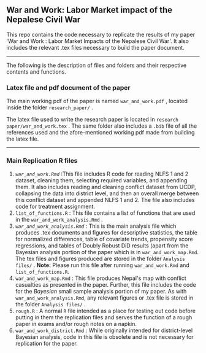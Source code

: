 ## War and Work: Labor Market impact of the Nepalese Civil War

This repo contains the code necessary to replicate the results of my paper 'War and Work : Labor Market Impacts of the Nepalese Civil War'. It also includes the relevant .tex files necessary to build the paper document.

------------------------------------------------------------------------

The following is the description of files and folders and their respective contents and functions.

### Latex file and pdf document of the paper

The main working pdf of the paper is named `war_and_work.pdf` , located inside the folder `research_paper/` .

The latex file used to write the research paper is located in `research paper/war_and_work.tex` . The same folder also includes a `.bib` file of all the references used and the afore-mentioned working pdf made from building the latex file.

------------------------------------------------------------------------

### Main Replication R files

1.  *`war_and_work.Rmd`* :This file includes R code for reading NLFS 1 and 2 dataset, cleaning them, selecting required variables, and appending them. It also includes reading and cleaning conflict dataset from UCDP, collapsing the data into district level, and then an overall merge between this conflict dataset and appended NLFS 1 and 2. The file also includes code for treatment assignment.
2.  `list_of_functions.R` : This file contains a list of functions that are used in the `war_and_work_analysis.Rmd` .
3.  *`war_and_work_analysis.Rmd`* : This is the main analysis file which produces .tex documents and figures for descriptive statistics, the table for normalized differences, table of covariate trends, propensity score regressions, and tables of Doubly Robust DiD results (apart from the Bayesian analysis portion of the paper which is in `war_and_work_map.Rmd`. The tex files and figures produced are stored in the folder `Analysis files/` . **Note:** Please run this file after running `war_and_work.Rmd` and `list_of_functions.R`.
4.  `war_and_work_map.Rmd` : This file produces Nepal's map with conflict casualties as presented in the paper. Further, this file includes the code for the *Bayesian* small sample analysis portion of my paper. As with `war_and_work_analysis.Rmd`, any relevant figures or .tex file is stored in the folder `Analysis files/` .
5.  `rough.R` : A normal `R` file intended as a place for testing out code before putting in them the replication files and serves the function of a rough paper in exams and/or rough notes on a napkin.
6.  `war_and_work_district.Rmd` : While originally intended for district-level Bayesian analysis, code in this file is obsolete and is not necessary for replication for the paper.
